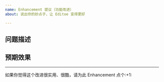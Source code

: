 ```yaml
---
name: Enhancement 提议（功能改进）
about: 说出你的妙点子，让 Editoe 变得更好

---
```

## 问题描述
<!-- 在下方写下需要改进的地方 -->

## 预期效果
<!-- 在下方写下预期效果，推荐以设计图、对现有的图片进行标注、等富含有效信息的形式 -->

<hr>
<!-- 请不要编辑下面的投票信息区域 -->
如果你觉得这个改进很实用、很酷，请为此 Enhancement 点个:+1: 

